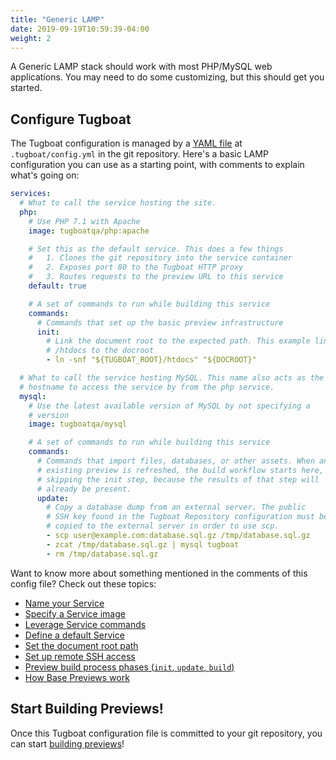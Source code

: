 ```yaml
---
title: "Generic LAMP"
date: 2019-09-19T10:59:39-04:00
weight: 2
---
```


A Generic LAMP stack should work with most PHP/MySQL web applications. You may need to do some customizing, but this
should get you started.

## Configure Tugboat

The Tugboat configuration is managed by a [YAML file](/setting-up-tugboat/create-a-tugboat-config-file/) at
`.tugboat/config.yml` in the git repository. Here's a basic LAMP configuration you can use as a starting point, with
comments to explain what's going on:

```yaml
services:
  # What to call the service hosting the site.
  php:
    # Use PHP 7.1 with Apache
    image: tugboatqa/php:apache

    # Set this as the default service. This does a few things
    #   1. Clones the git repository into the service container
    #   2. Exposes port 80 to the Tugboat HTTP proxy
    #   3. Routes requests to the preview URL to this service
    default: true

    # A set of commands to run while building this service
    commands:
      # Commands that set up the basic preview infrastructure
      init:
        # Link the document root to the expected path. This example links
        # /htdocs to the docroot
        - ln -snf "${TUGBOAT_ROOT}/htdocs" "${DOCROOT}"

  # What to call the service hosting MySQL. This name also acts as the
  # hostname to access the service by from the php service.
  mysql:
    # Use the latest available version of MySQL by not specifying a
    # version
    image: tugboatqa/mysql

    # A set of commands to run while building this service
    commands:
      # Commands that import files, databases, or other assets. When an
      # existing preview is refreshed, the build workflow starts here,
      # skipping the init step, because the results of that step will
      # already be present.
      update:
        # Copy a database dump from an external server. The public
        # SSH key found in the Tugboat Repository configuration must be
        # copied to the external server in order to use scp.
        - scp user@example.com:database.sql.gz /tmp/database.sql.gz
        - zcat /tmp/database.sql.gz | mysql tugboat
        - rm /tmp/database.sql.gz
```

Want to know more about something mentioned in the comments of this config file? Check out these topics:

- [Name your Service](/setting-up-services/how-to-set-up-services/name-your-service/)
- [Specify a Service image](/setting-up-services/how-to-set-up-services/specify-a-service-image/)
- [Leverage Service commands](/setting-up-services/how-to-set-up-services/leverage-service-commands/)
- [Define a default Service](/setting-up-services/how-to-set-up-services/define-a-default-service/)
- [Set the document root path](/setting-up-services/how-to-set-up-services/set-the-document-root-path/)
- [Set up remote SSH access](/setting-up-tugboat/select-repo-settings/#set-up-remote-ssh-access)
- [Preview build process phases (`init`, `update`, `build`)](/building-a-preview/preview-deep-dive/how-previews-work/#the-build-process-explained)
- [How Base Previews work](/building-a-preview/preview-deep-dive/how-previews-work/#how-base-previews-work)

## Start Building Previews!

Once this Tugboat configuration file is committed to your git repository, you can start
[building previews](/building-a-preview/administer-previews/build-previews/)!
